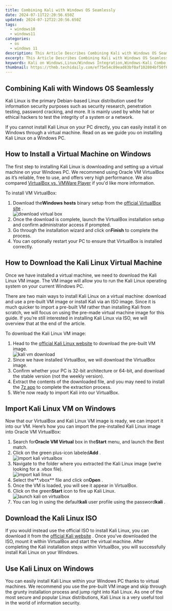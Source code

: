 ```yaml
---
title: Combining Kali with Windows OS Seamlessly
date: 2024-07-11T22:20:56.650Z
updated: 2024-07-12T22:20:56.650Z
tags:
  - windows10
  - windows11
categories:
  - os
  - windows 11
description: This Article Describes Combining Kali with Windows OS Seamlessly
excerpt: This Article Describes Combining Kali with Windows OS Seamlessly
keywords: Kali on Windows,Linux/Windows Integration,Windows-Kali Combo,Kali WinOS Linkage,Smooth Kali Install,Cross-Compat OS,Unified Kali Windows
thumbnail: https://thmb.techidaily.com/ef75e54c89ead83bf0af102804bf50f616e622b6f296003a4995fda9891371fd.jpg
---
```


## Combining Kali with Windows OS Seamlessly

 Kali Linux is the primary Debian-based Linux distribution used for information security purposes such as security research, penetration testing, password cracking, and more. It is mainly used by white hat or ethical hackers to test the integrity of a system or a network.

 If you cannot install Kali Linux on your PC directly, you can easily install it on Windows through a virtual machine. Read on as we guide you on installing Kali Linux on a Windows PC.

## How to Install a Virtual Machine on Windows

 The first step to installing Kali Linux is downloading and setting up a virtual machine on your Windows PC. We recommend using Oracle VM VirtualBox as it’s reliable, free to use, and offers very high performance. We also compared [VirtualBox vs. VMWare Player](http://www.makeuseof.com/tag/best-virtual-machine-windows/) if you'd like more information.

To install VM VirtualBox:

1. Download the**Windows hosts** binary setup from the [official VirtualBox site](https://www.virtualbox.org/wiki/Downloads) .  
![download virtual box](https://static1.makeuseofimages.com/wordpress/wp-content/uploads/2022/11/download-virtual-box.jpg)
2. Once the download is complete, launch the VirtualBox installation setup and confirm administrator access if prompted.
3. Go through the installation wizard and click on**Finish** to complete the process.
4. You can optionally restart your PC to ensure that VirtualBox is installed correctly.

## How to Download the Kali Linux Virtual Machine

 Once we have installed a virtual machine, we need to download the Kali Linux VM image. The VM image will allow you to run the Kali Linux operating system on your current Windows PC.

 There are two main ways to install Kali Linux on a virtual machine: download and use a pre-built VM image or install Kali via an ISO image. Since it is much quicker to import a pre-built VM rather than installing Kali from scratch, we will focus on using the pre-made virtual machine image for this guide. If you’re still interested in installing Kali Linux via ISO, we will overview that at the end of the article.

To download the Kali Linux VM image:

1. Head to the [official Kali Linux website](https://www.kali.org/get-kali/#kali-virtual-machines) to download the pre-built VM image.  
![kali vm download](https://static1.makeuseofimages.com/wordpress/wp-content/uploads/2022/11/kali-download.jpg)
2. Since we have installed VirtualBox, we will download the VirtualBox image.
3. Confirm whether your PC is 32-bit architecture or 64-bit, and download the stable version (not the weekly version).
4. Extract the contents of the downloaded file, and you may need to install the [7z app](https://www.7-zip.org/download.html) to complete the extraction process.
5. We’re now ready to import Kali into our VirtualBox.

## Import Kali Linux VM on Windows

 Now that our VirtualBox and Kali Linux VM image is ready, we can import it into our VM. Here’s how you can import the pre-installed Kali Linux image into Oracle VM VirtualBox:

1. Search for**Oracle VM Virtual** box in the**Start** menu, and launch the Best match.
2. Click on the green plus-icon labeled**Add** .  
![import kali virtualbox](https://static1.makeuseofimages.com/wordpress/wp-content/uploads/2022/11/import-kali.jpg)
3. Navigate to the folder where you extracted the Kali Linux image (we’re looking for a .vbox file).  
![import kali linux](https://static1.makeuseofimages.com/wordpress/wp-content/uploads/2022/11/import-kali-2.jpg)
4. Select the**.vbox** file and click on**Open** .
5. Once the VM is loaded, you will see it appear in VirtualBox.
6. Click on the green**Start** icon to fire up Kali Linux.  
![launch kali on virtualbox](https://static1.makeuseofimages.com/wordpress/wp-content/uploads/2022/11/launch-kali.jpg)
7. You can log in using the default**kali** user profile using the password**kali** .

## Download the Kali Linux ISO

 If you would instead use the official ISO to install Kali Linux, you can download it from the [official Kali website](https://www.kali.org/) . Once you’ve downloaded the ISO, mount it within VirtualBox and start the virtual machine. After completing the Kali installation steps within VirtualBox, you will successfully install Kali Linux on your Windows.

## Use Kali Linux on Windows

 You can easily install Kali Linux within your Windows PC thanks to virtual machines. We recommend you use the pre-built VM image and skip through the grunty installation process and jump right into Kali Linux. As one of the most secure and popular Linux distributions, Kali Linux is a very useful tool in the world of information security.


<ins class="adsbygoogle"
     style="display:block"
     data-ad-format="autorelaxed"
     data-ad-client="ca-pub-7571918770474297"
     data-ad-slot="1223367746"></ins>



<ins class="adsbygoogle"
     style="display:block"
     data-ad-client="ca-pub-7571918770474297"
     data-ad-slot="8358498916"
     data-ad-format="auto"
     data-full-width-responsive="true"></ins>


